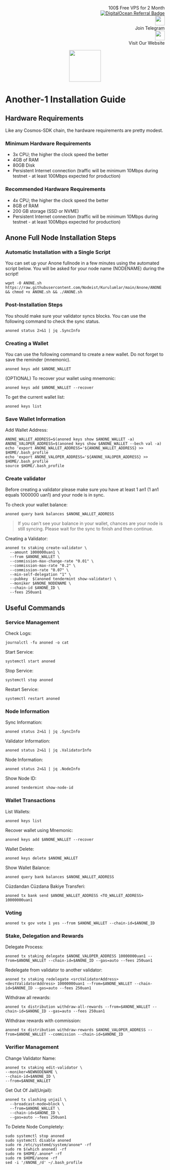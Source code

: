 <p style="font-size:14px" align="right">
 100$ Free VPS for 2 Month <br>
 <a target="_blank" href="https://www.digitalocean.com/?refcode=410c988c8b3e&utm_campaign=Referral_Invite&utm_medium=Referral_Program&utm_source=badge"><img src="https://web-platforms.sfo2.cdn.digitaloceanspaces.com/WWW/Badge%201.svg" alt="DigitalOcean Referral Badge" /></a></br>
 <a href="https://t.me/nodeistt" target="_blank"><img src="https://github.com/Nodeist/Testnet_Kurulumlar/blob/fee87fe32609c1704206721b9fb16e4c5de75a96/telegramlogo.png" width="30"/></a><br>Join Telegram<br>
<a href="https://nodeist.site/" target="_blank"><img src="https://raw.githubusercontent.com/Nodeist/Testnet_Kurulumlar/main/logo.png" width="30"/></a><br> Visit Our Website
</p>



<p align="center">
  <img height="100" src="https://i.hizliresim.com/cdpen5h.png">
</p>

# Another-1 Installation Guide
## Hardware Requirements
Like any Cosmos-SDK chain, the hardware requirements are pretty modest.

### Minimum Hardware Requirements
  - 3x CPU; the higher the clock speed the better
  - 4GB of RAM
  - 80GB Disk
  - Persistent Internet connection (traffic will be minimum 10Mbps during testnet - at least 100Mbps expected for production)

### Recommended Hardware Requirements
  - 4x CPU; the higher the clock speed the better
  - 8GB of RAM
  - 200 GB storage (SSD or NVME)
  - Persistent Internet connection (traffic will be minimum 10Mbps during testnet - at least 100Mbps expected for production)

## Anone Full Node Installation Steps
### Automatic Installation with a Single Script
You can set up your Anone fullnode in a few minutes using the automated script below.
You will be asked for your node name (NODENAME) during the script!

```
wget -O ANONE.sh https://raw.githubusercontent.com/Nodeist/Kurulumlar/main/Anone/ANONE && chmod +x ANONE.sh && ./ANONE.sh
```

### Post-Installation Steps

You should make sure your validator syncs blocks.
You can use the following command to check the sync status.
```
anoned status 2>&1 | jq .SyncInfo
```

### Creating a Wallet
You can use the following command to create a new wallet. Do not forget to save the reminder (mnemonic).
```
anoned keys add $ANONE_WALLET
```

(OPTIONAL) To recover your wallet using mnemonic:
```
anoned keys add $ANONE_WALLET --recover
```

To get the current wallet list:
```
anoned keys list
```

### Save Wallet Information
Add Wallet Address:
```
ANONE_WALLET_ADDRESS=$(anoned keys show $ANONE_WALLET -a)
ANONE_VALOPER_ADDRESS=$(anoned keys show $ANONE_WALLET --bech val -a)
echo 'export ANONE_WALLET_ADDRESS='${ANONE_WALLET_ADDRESS} >> $HOME/.bash_profile
echo 'export ANONE_VALOPER_ADDRESS='${ANONE_VALOPER_ADDRESS} >> $HOME/.bash_profile
source $HOME/.bash_profile
```


### Create validator
Before creating a validator please make sure you have at least 1 an1 (1 an1 equals 1000000 uan1) and your node is in sync.

To check your wallet balance:
```
anoned query bank balances $ANONE_WALLET_ADDRESS
```
> If you can't see your balance in your wallet, chances are your node is still syncing. Please wait for the sync to finish and then continue.

Creating a Validator:
```
anoned tx staking create-validator \
  --amount 1000000uan1 \
  --from $ANONE_WALLET \
  --commission-max-change-rate "0.01" \
  --commission-max-rate "0.2" \
  --commission-rate "0.07" \
  --min-self-delegation "1" \
  --pubkey  $(anoned tendermint show-validator) \
  --moniker $ANONE_NODENAME \
  --chain-id $ANONE_ID \
  --fees 250uan1
```



## Useful Commands
### Service Management
Check Logs:
```
journalctl -fu anoned -o cat
```

Start Service:
```
systemctl start anoned
```

Stop Service:
```
systemctl stop anoned
```

Restart Service:
```
systemctl restart anoned
```

### Node Information
Sync Information:
```
anoned status 2>&1 | jq .SyncInfo
```

Validator Information:
```
anoned status 2>&1 | jq .ValidatorInfo
```

Node Information:
```
anoned status 2>&1 | jq .NodeInfo
```

Show Node ID:
```
anoned tendermint show-node-id
```

### Wallet Transactions
List Wallets:
```
anoned keys list
```

Recover wallet using Mnemonic:
```
anoned keys add $ANONE_WALLET --recover
```

Wallet Delete:
```
anoned keys delete $ANONE_WALLET
```

Show Wallet Balance:
```
anoned query bank balances $ANONE_WALLET_ADDRESS
```

Cüzdandan Cüzdana Bakiye Transferi:
```
anoned tx bank send $ANONE_WALLET_ADDRESS <TO_WALLET_ADDRESS> 10000000uan1
```

### Voting
```
anoned tx gov vote 1 yes --from $ANONE_WALLET --chain-id=$ANONE_ID
```

### Stake, Delegation and Rewards
Delegate Process:
```
anoned tx staking delegate $ANONE_VALOPER_ADDRESS 10000000uan1 --from=$ANONE_WALLET --chain-id=$ANONE_ID --gas=auto --fees 250uan1
```

Redelegate from validator to another validator:
```
anoned tx staking redelegate <srcValidatorAddress> <destValidatorAddress> 10000000uan1 --from=$ANONE_WALLET --chain-id=$ANONE_ID --gas=auto --fees 250uan1
```

Withdraw all rewards:
```
anoned tx distribution withdraw-all-rewards --from=$ANONE_WALLET --chain-id=$ANONE_ID --gas=auto --fees 250uan1
```

Withdraw rewards with commission:
```
anoned tx distribution withdraw-rewards $ANONE_VALOPER_ADDRESS --from=$ANONE_WALLET --commission --chain-id=$ANONE_ID
```

### Verifier Management
Change Validator Name:
```
anoned tx staking edit-validator \
--moniker=NEWNODENAME \
--chain-id=$ANONE_ID \
--from=$ANONE_WALLET
```

Get Out Of Jail(Unjail): 
```
anoned tx slashing unjail \
  --broadcast-mode=block \
  --from=$ANONE_WALLET \
  --chain-id=$ANONE_ID \
  --gas=auto --fees 250uan1
```

To Delete Node Completely:
```
sudo systemctl stop anoned
sudo systemctl disable anoned
sudo rm /etc/systemd/system/anone* -rf
sudo rm $(which anoned) -rf
sudo rm $HOME/.anone* -rf
sudo rm $HOME/anone -rf
sed -i '/ANONE_/d' ~/.bash_profile
```

